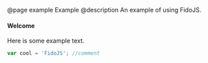 @page example Example
@description An example of using FidoJS.

#### Welcome

Here is some example text.

```js
var cool = 'FidoJS'; //comment
```
